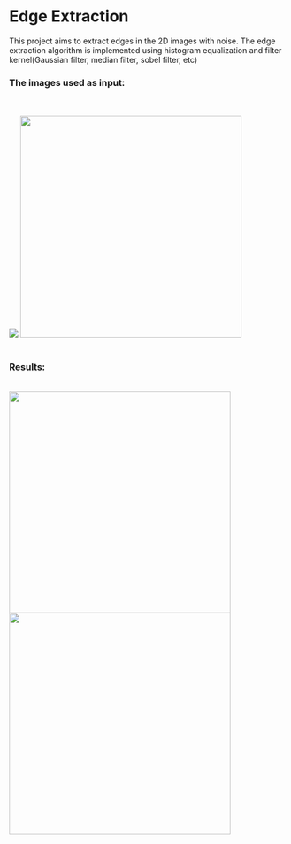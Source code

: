 <h1>Edge Extraction</h1>

This project aims to extract edges in the 2D images with noise. The edge extraction algorithm is implemented using histogram equalization and filter kernel(Gaussian filter, median filter, sobel filter, etc)
<br>
<h3>The images used as input:</h3>
<br>
<br><img src="./results/img1.png">  
<img  width="400" height="400" src="./results/img2.png"><br>
<br>
<h3>Results:</h3>
<br><img width="400" height="400" src="./results/img1_result.png">
<img width="400" height="400" src="./results/img2_result.png"><br>
